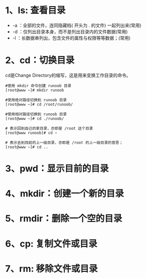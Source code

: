 # 1、ls: 查看目录

   

- -a ：全部的文件，连同隐藏档( 开头为 . 的文件) 一起列出来(常用)
- -d ：仅列出目录本身，而不是列出目录内的文件数据(常用)
- -l ：长数据串列出，包含文件的属性与权限等等数据；(常用)


# 2、cd：切换目录

cd是Change Directory的缩写，这是用来变换工作目录的命令。

    #使用 mkdir 命令创建 runoob 目录
    [root@www ~]# mkdir runoob
    
    #使用绝对路径切换到 runoob 目录
    [root@www ~]# cd /root/runoob/
    
    #使用相对路径切换到 runoob 目录
    [root@www ~]# cd ./runoob/
    
    # 表示回到自己的家目录，亦即是 /root 这个目录
    [root@www runoob]# cd ~
    
    # 表示去到目前的上一级目录，亦即是 /root 的上一级目录的意思；
    [root@www ~]# cd ..
    

# 3、pwd：显示目前的目录


# 4、mkdir：创建一个新的目录


# 5、rmdir：删除一个空的目录


# 6、cp: 复制文件或目录


# 7、rm: 移除文件或目录

